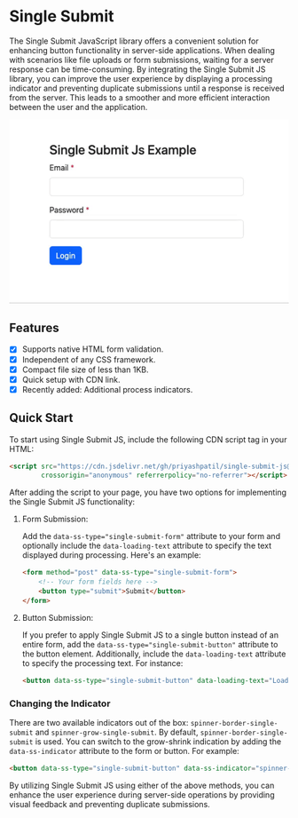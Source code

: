 # Single Submit

The Single Submit JavaScript library offers a convenient solution for enhancing button functionality in server-side
applications. When dealing with scenarios like file uploads or form submissions, waiting for a server response can be
time-consuming. By integrating the Single Submit JS library, you can improve the user experience by displaying a
processing indicator and preventing duplicate submissions until a response is received from the server. This leads to a
smoother and more efficient interaction between the user and the application.

<p align="center">
  <img src="marketing/single-submit.gif" alt="Single Submit Example">
</p>

## Features

- [x] Supports native HTML form validation.
- [x] Independent of any CSS framework.
- [x] Compact file size of less than 1KB.
- [x] Quick setup with CDN link.
- [x] Recently added: Additional process indicators.

## Quick Start

To start using Single Submit JS, include the following CDN script tag in your HTML:

```html
<script src="https://cdn.jsdelivr.net/gh/priyashpatil/single-submit-js@1.0.0/dist/single-submit.min.js"
        crossorigin="anonymous" referrerpolicy="no-referrer"></script>
```

After adding the script to your page, you have two options for implementing the Single Submit JS functionality:

1. Form Submission:

   Add the `data-ss-type="single-submit-form"` attribute to your form and optionally include the `data-loading-text`
   attribute to specify the text displayed during processing. Here's an example:

   ```html
   <form method="post" data-ss-type="single-submit-form">
       <!-- Your form fields here -->
       <button type="submit">Submit</button>
   </form>
   ```

2. Button Submission:

   If you prefer to apply Single Submit JS to a single button instead of an entire form, add
   the `data-ss-type="single-submit-button"` attribute to the button element. Additionally, include
   the `data-loading-text` attribute to specify the processing text. For instance:

   ```html
   <button data-ss-type="single-submit-button" data-loading-text="Loading...">Click Me</button>
   ```

### Changing the Indicator

There are two available indicators out of the box: `spinner-border-single-submit` and `spinner-grow-single-submit`. By
default, `spinner-border-single-submit` is used. You can switch to the grow-shrink indication by adding
the `data-ss-indicator` attribute to the form or button. For example:

```html
<button data-ss-type="single-submit-button" data-ss-indicator="spinner-grow-single-submit">Click Me</button>
```

By utilizing Single Submit JS using either of the above methods, you can enhance the user experience during server-side
operations by providing visual feedback and preventing duplicate submissions.